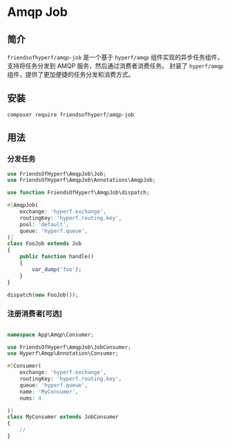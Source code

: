 # Amqp Job

## 简介

`friendsofhyperf/amqp-job` 是一个基于 `hyperf/amqp` 组件实现的异步任务组件，支持将任务分发到 AMQP 服务，然后通过消费者消费任务。
封装了 `hyperf/amqp` 组件，提供了更加便捷的任务分发和消费方式。

## 安装

```shell
composer require friendsofhyperf/amqp-job
```

## 用法

### 分发任务

```php
use FriendsOfHyperf\AmqpJob\Job;
use FriendsOfHyperf\AmqpJob\Annotations\AmqpJob;

use function FriendsOfHyperf\AmqpJob\dispatch;

#[AmqpJob(
    exchange: 'hyperf.exchange',
    routingKey: 'hyperf.routing.key',
    pool: 'default',
    queue: 'hyperf.queue',
)]
class FooJob extends Job
{
    public function handle()
    {
        var_dump('foo');
    }
}

dispatch(new FooJob());

```

### 注册消费者[可选]

```php

namespace App\Amqp\Consumer;

use FriendsOfHyperf\AmqpJob\JobConsumer;
use Hyperf\Amqp\Annotation\Consumer;

#[Consumer(
    exchange: 'hyperf.exchange',
    routingKey: 'hyperf.routing.key',
    queue: 'hyperf.queue',
    name: 'MyConsumer',
    nums: 4

)]
class MyConsumer extends JobConsumer
{
    //
}

```
